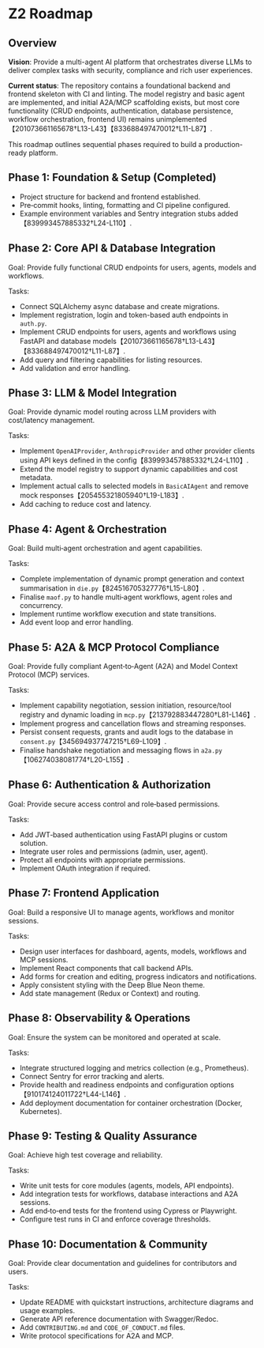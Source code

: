 # Z2 Roadmap

## Overview

**Vision**: Provide a multi-agent AI platform that orchestrates diverse LLMs to deliver complex tasks with security, compliance and rich user experiences.

**Current status**: The repository contains a foundational backend and frontend skeleton with CI and linting. The model registry and basic agent are implemented, and initial A2A/MCP scaffolding exists, but most core functionality (CRUD endpoints, authentication, database persistence, workflow orchestration, frontend UI) remains unimplemented【201073661165678†L13-L43】【833688497470012†L11-L87】.

This roadmap outlines sequential phases required to build a production-ready platform.

## Phase 1: Foundation & Setup (Completed)

- Project structure for backend and frontend established.
- Pre‑commit hooks, linting, formatting and CI pipeline configured.
- Example environment variables and Sentry integration stubs added【839993457885332†L24-L110】.

## Phase 2: Core API & Database Integration

Goal: Provide fully functional CRUD endpoints for users, agents, models and workflows.

Tasks:
- Connect SQLAlchemy async database and create migrations.
- Implement registration, login and token-based auth endpoints in `auth.py`.
- Implement CRUD endpoints for users, agents and workflows using FastAPI and database models【201073661165678†L13-L43】【833688497470012†L11-L87】.
- Add query and filtering capabilities for listing resources.
- Add validation and error handling.

## Phase 3: LLM & Model Integration

Goal: Provide dynamic model routing across LLM providers with cost/latency management.

Tasks:
- Implement `OpenAIProvider`, `AnthropicProvider` and other provider clients using API keys defined in the config【839993457885332†L24-L110】.
- Extend the model registry to support dynamic capabilities and cost metadata.
- Implement actual calls to selected models in `BasicAIAgent` and remove mock responses【205455321805940†L19-L183】.
- Add caching to reduce cost and latency.

## Phase 4: Agent & Orchestration

Goal: Build multi‑agent orchestration and agent capabilities.

Tasks:
- Complete implementation of dynamic prompt generation and context summarisation in `die.py`【824516705327776†L15-L80】.
- Finalise `maof.py` to handle multi‑agent workflows, agent roles and concurrency.
- Implement runtime workflow execution and state transitions.
- Add event loop and error handling.

## Phase 5: A2A & MCP Protocol Compliance

Goal: Provide fully compliant Agent‑to‑Agent (A2A) and Model Context Protocol (MCP) services.

Tasks:
- Implement capability negotiation, session initiation, resource/tool registry and dynamic loading in `mcp.py`【213792883447280†L81-L146】.
- Implement progress and cancellation flows and streaming responses.
- Persist consent requests, grants and audit logs to the database in `consent.py`【345694937747215†L69-L109】.
- Finalise handshake negotiation and messaging flows in `a2a.py`【106274038081774†L20-L155】.

## Phase 6: Authentication & Authorization

Goal: Provide secure access control and role‑based permissions.

Tasks:
- Add JWT‑based authentication using FastAPI plugins or custom solution.
- Integrate user roles and permissions (admin, user, agent).
- Protect all endpoints with appropriate permissions.
- Implement OAuth integration if required.

## Phase 7: Frontend Application

Goal: Build a responsive UI to manage agents, workflows and monitor sessions.

Tasks:
- Design user interfaces for dashboard, agents, models, workflows and MCP sessions.
- Implement React components that call backend APIs.
- Add forms for creation and editing, progress indicators and notifications.
- Apply consistent styling with the Deep Blue Neon theme.
- Add state management (Redux or Context) and routing.

## Phase 8: Observability & Operations

Goal: Ensure the system can be monitored and operated at scale.

Tasks:
- Integrate structured logging and metrics collection (e.g., Prometheus).
- Connect Sentry for error tracking and alerts.
- Provide health and readiness endpoints and configuration options【910174124011722†L44-L146】.
- Add deployment documentation for container orchestration (Docker, Kubernetes).

## Phase 9: Testing & Quality Assurance

Goal: Achieve high test coverage and reliability.

Tasks:
- Write unit tests for core modules (agents, models, API endpoints).
- Add integration tests for workflows, database interactions and A2A sessions.
- Add end‑to‑end tests for the frontend using Cypress or Playwright.
- Configure test runs in CI and enforce coverage thresholds.

## Phase 10: Documentation & Community

Goal: Provide clear documentation and guidelines for contributors and users.

Tasks:
- Update README with quickstart instructions, architecture diagrams and usage examples.
- Generate API reference documentation with Swagger/Redoc.
- Add `CONTRIBUTING.md` and `CODE_OF_CONDUCT.md` files.
- Write protocol specifications for A2A and MCP.

